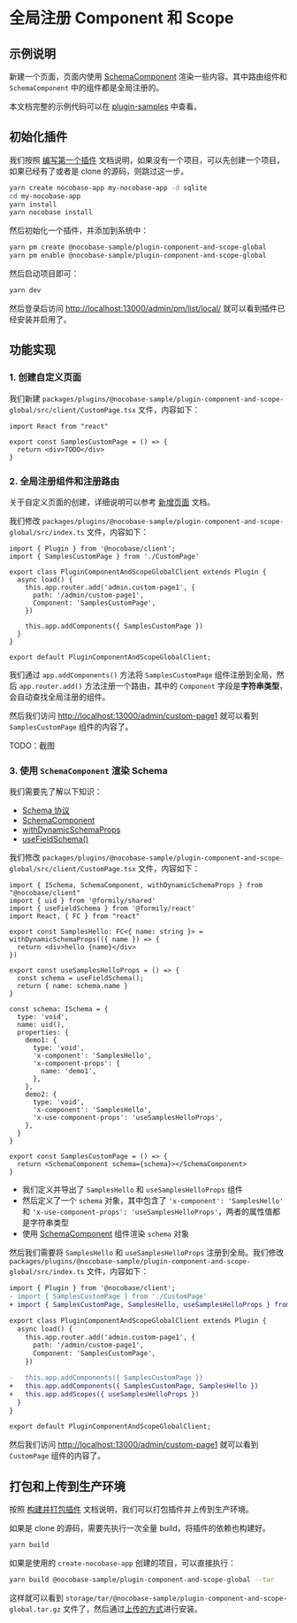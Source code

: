 # 全局注册 Component 和 Scope

## 示例说明

新建一个页面，页面内使用 [SchemaComponent](https://client.docs.nocobase.com/core/ui-schema/schema-component#schemacomponent-1) 渲染一些内容。其中路由组件和 `SchemaComponent` 中的组件都是全局注册的。

本文档完整的示例代码可以在 [plugin-samples](https://github.com/nocobase/plugin-samples/tree/main/packages/plugins/%40nocobase-sample/plugin-component-and-scope-global) 中查看。

## 初始化插件

我们按照 [编写第一个插件](/development/your-fisrt-plugin) 文档说明，如果没有一个项目，可以先创建一个项目，如果已经有了或者是 clone 的源码，则跳过这一步。

```bash
yarn create nocobase-app my-nocobase-app -d sqlite
cd my-nocobase-app
yarn install
yarn nocobase install
```

然后初始化一个插件，并添加到系统中：

```bash
yarn pm create @nocobase-sample/plugin-component-and-scope-global
yarn pm enable @nocobase-sample/plugin-component-and-scope-global
```

然后启动项目即可：

```bash
yarn dev
```

然后登录后访问 [http://localhost:13000/admin/pm/list/local/](http://localhost:13000/admin/pm/list/local/) 就可以看到插件已经安装并启用了。

## 功能实现

### 1. 创建自定义页面

我们新建 `packages/plugins/@nocobase-sample/plugin-component-and-scope-global/src/client/CustomPage.tsx` 文件，内容如下：

```tsx | pure
import React from "react"

export const SamplesCustomPage = () => {
  return <div>TODO</div>
}
```

### 2. 全局注册组件和注册路由

关于自定义页面的创建，详细说明可以参考 [新增页面](/plugin-samples/router/add-page) 文档。

我们修改 `packages/plugins/@nocobase-sample/plugin-component-and-scope-global/src/index.ts` 文件，内容如下：

```tsx | pure
import { Plugin } from '@nocobase/client';
import { SamplesCustomPage } from './CustomPage'

export class PluginComponentAndScopeGlobalClient extends Plugin {
  async load() {
    this.app.router.add('admin.custom-page1', {
      path: '/admin/custom-page1',
      Component: 'SamplesCustomPage',
    })

    this.app.addComponents({ SamplesCustomPage })
  }
}

export default PluginComponentAndScopeGlobalClient;
```

我们通过 `app.addComponents()` 方法将 `SamplesCustomPage` 组件注册到全局，然后 `app.router.add()` 方法注册一个路由，其中的 `Component` 字段是**字符串类型**，会自动查找全局注册的组件。

然后我们访问 [http://localhost:13000/admin/custom-page1](http://localhost:13000/admin/custom-page1) 就可以看到 `SamplesCustomPage` 组件的内容了。

TODO：截图

### 3. 使用 `SchemaComponent` 渲染 Schema

我们需要先了解以下知识：

- [Schema 协议](/development/client/ui-schema/what-is-ui-schema)
- [SchemaComponent](https://client.docs.nocobase.com/core/ui-schema/schema-component#schemacomponent-1)
- [withDynamicSchemaProps](/development/client/ui-schema/what-is-ui-schema#x-component-props-和-x-use-component-props)
- [useFieldSchema()](https://client.docs.nocobase.com/core/ui-schema/designable#usefieldschema)

我们修改 `packages/plugins/@nocobase-sample/plugin-component-and-scope-global/src/client/CustomPage.tsx` 文件，内容如下：

```tsx | pure
import { ISchema, SchemaComponent, withDynamicSchemaProps } from "@nocobase/client"
import { uid } from '@formily/shared'
import { useFieldSchema } from '@formily/react'
import React, { FC } from "react"

export const SamplesHello: FC<{ name: string }> = withDynamicSchemaProps(({ name }) => {
  return <div>hello {name}</div>
})

export const useSamplesHelloProps = () => {
  const schema = useFieldSchema();
  return { name: schema.name }
}

const schema: ISchema = {
  type: 'void',
  name: uid(),
  properties: {
    demo1: {
      type: 'void',
      'x-component': 'SamplesHello',
      'x-component-props': {
        name: 'demo1',
      },
    },
    demo2: {
      type: 'void',
      'x-component': 'SamplesHello',
      'x-use-component-props': 'useSamplesHelloProps',
    },
  }
}

export const SamplesCustomPage = () => {
  return <SchemaComponent schema={schema}></SchemaComponent>
}
```

- 我们定义并导出了 `SamplesHello` 和 `useSamplesHelloProps` 组件
- 然后定义了一个 `schema` 对象，其中包含了 `'x-component': 'SamplesHello'` 和 `'x-use-component-props': 'useSamplesHelloProps'`，两者的属性值都是字符串类型
- 使用 [SchemaComponent](https://client.docs.nocobase.com/core/ui-schema/schema-component#schemacomponent-1) 组件渲染 `schema` 对象

然后我们需要将  `SamplesHello` 和 `useSamplesHelloProps` 注册到全局。我们修改 `packages/plugins/@nocobase-sample/plugin-component-and-scope-global/src/index.ts` 文件，内容如下：

```diff
import { Plugin } from '@nocobase/client';
- import { SamplesCustomPage } from './CustomPage'
+ import { SamplesCustomPage, SamplesHello, useSamplesHelloProps } from './CustomPage'

export class PluginComponentAndScopeGlobalClient extends Plugin {
  async load() {
    this.app.router.add('admin.custom-page1', {
      path: '/admin/custom-page1',
      Component: 'SamplesCustomPage',
    })

-   this.app.addComponents({ SamplesCustomPage })
+   this.app.addComponents({ SamplesCustomPage, SamplesHello })
+   this.app.addScopes({ useSamplesHelloProps })
  }
}

export default PluginComponentAndScopeGlobalClient;
```

然后我们访问 [http://localhost:13000/admin/custom-page1](http://localhost:13000/admin/custom-page1) 就可以看到 `CustomPage` 组件的内容了。

## 打包和上传到生产环境

按照 [构建并打包插件](/development/your-fisrt-plugin#构建并打包插件) 文档说明，我们可以打包插件并上传到生产环境。

如果是 clone 的源码，需要先执行一次全量 build，将插件的依赖也构建好。

```bash
yarn build
```

如果是使用的 `create-nocobase-app` 创建的项目，可以直接执行：

```bash
yarn build @nocobase-sample/plugin-component-and-scope-global --tar
```

这样就可以看到 `storage/tar/@nocobase-sample/plugin-component-and-scope-global.tar.gz` 文件了，然后通过[上传的方式](/welcome/getting-started/plugin)进行安装。
